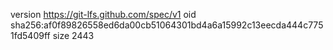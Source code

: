 version https://git-lfs.github.com/spec/v1
oid sha256:af0f89826558ed6da00cb51064301bd4a6a15992c13eecda444c7751fd5409ff
size 2443
